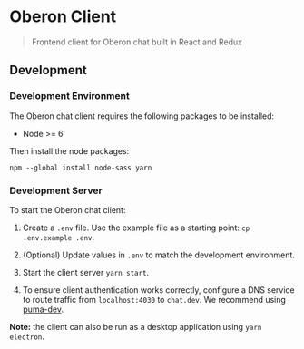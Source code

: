 # Oberon Client

> Frontend client for Oberon chat built in React and Redux

## Development

### Development Environment

The Oberon chat client requires the following packages to be installed:

- Node >= 6

Then install the node packages:

```
npm --global install node-sass yarn
```

### Development Server

To start the Oberon chat client:

1. Create a `.env` file. Use the example file as a starting point: `cp .env.example .env`.

1. (Optional) Update values in `.env` to match the development environment.

1. Start the client server `yarn start`.

1. To ensure client authentication works correctly, configure a DNS
   service to route traffic from `localhost:4030` to `chat.dev`. We recommend
   using [puma-dev](https://github.com/puma/puma-dev).

**Note:** the client can also be run as a desktop application using `yarn
electron`.
